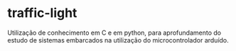 # traffic-light
Utilização de conhecimento em C e em python, para aprofundamento do estudo de sistemas embarcados na utilização do microcontrolador arduído.
